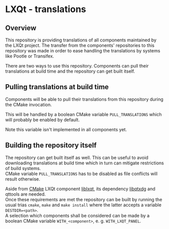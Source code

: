 # LXQt - translations

## Overview

This repository is providing translations of all components maintained by the LXQt project. The transfer from the components' repositories to this repository was made in order to ease handling the translations by systems like Pootle or Transifex.

There are two ways to use this repository. Components can pull their translations at build time and the repository can get built itself.

## Pulling translations at build time

Components will be able to pull their translations from this repository during the CMake invocation.

This will be handled by a boolean CMake variable `PULL_TRANSLATIONS` which will probably be enabled by default.

Note this variable isn't implemented in all components yet.

## Building the repository itself

The repository can get built itself as well. This can be useful to avoid downloading translations at build time which in turn can mitigate restrictions of build systems.   
CMake variable `PULL_TRANSLATIONS` has to be disabled as file conflicts will result otherwise.

Aside from [CMake](https://cmake.org) LXQt component [liblxqt](https://github.com/lxde/liblxqt), its dependency [libqtxdg](https://github.com/lxde/libqtxdg) and qttools are needed.   
Once these requirements are met the repository can be built by running the usual trias `cmake`, `make` and `make install` where the latter accepts a variable `DESTDIR=<path>`.   
A selection which components shall be considered can be made by a boolean CMake variable `WITH_<component>`, e. g. `WITH_LXQT_PANEL`.

